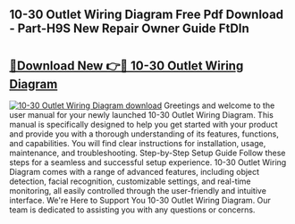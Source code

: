 ## 10-30 Outlet Wiring Diagram Free Pdf Download - Part-H9S New Repair Owner Guide FtDIn

# <h2><a href="http://dfu7sg.blite.top/?on=10-30+Outlet+Wiring+Diagram">🔗Download New 👉🔴 10-30 Outlet Wiring Diagram</a></h2>

[![10-30 Outlet Wiring Diagram download](https://i.imgur.com/lujVjoI.png)](http://dfu7sg.blite.top/?on=10-30+Outlet+Wiring+Diagram)
Greetings and welcome to the user manual for your newly launched 10-30 Outlet Wiring Diagram. This manual is specifically designed to help you get started with your product and provide you with a thorough understanding of its features, functions, and capabilities. You will find clear instructions for installation, usage, maintenance, and troubleshooting. Step-by-Step Setup Guide Follow these steps for a seamless and successful setup experience. 10-30 Outlet Wiring Diagram comes with a range of advanced features, including object detection, facial recognition, customizable settings, and real-time monitoring, all easily controlled through the user-friendly and intuitive interface. We're Here to Support You 10-30 Outlet Wiring Diagram. Our team is dedicated to assisting you with any questions or concerns.

